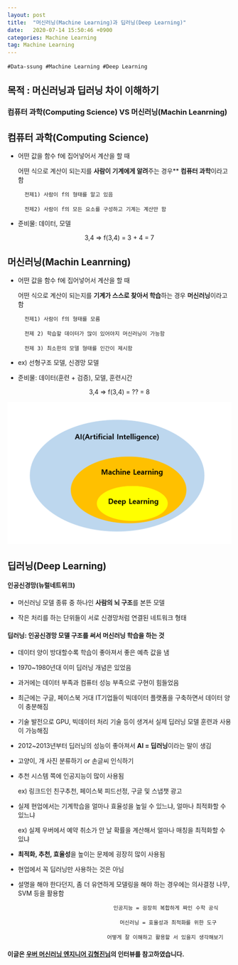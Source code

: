 ```yaml
---
layout: post
title:  "머신러닝(Machine Learning)과 딥러닝(Deep Learning)"
date:   2020-07-14 15:50:46 +0900
categories: Machine Learning
tag: Machine Learning
---
```


`#Data-ssung #Machine Learning #Deep Learning`

목적 : 머신러닝과 딥러닝 차이 이해하기
---

### 컴퓨터 과학(Computing Science) VS 머신러닝(Machin Leanrning)


컴퓨터 과학(Computing Science) 
---
- 어떤 값을 함수 f에 집어넣어서 계산을 할 때

    어떤 식으로 계산이 되는지를 **사람이 기계에게 알려**주는 경우** **컴퓨터 과학**이라고 함

        전제1) 사람이 f의 형태를 알고 있음

        전제2) 사람이 f의 모든 요소를 구성하고 기계는 계산만 함

 

- 준비물: 데이터, 모델

 <center>3,4 => f(3,4) = 3 + 4 = 7</center>
 


머신러닝(Machin Leanrning)
---
- 어떤 값을 함수 f에 집어넣어서 계산을 할 때

    어떤 식으로 계산이 되는지를 **기계가 스스로 찾아서 학습**하는 경우 **머신러닝**이라고 함

 

        전제1) 사람이 f의 형태를 모름

        전제 2) 학습할 데이터가 많이 있어야지 머신러닝이 가능함

        전제 3) 최소한의 모델 형태를 인간이 제시함

- ex) 선형구조 모델, 신경망 모델

- 준비물: 데이터(훈련 + 검증), 모델, 훈련시간 

 

<center>3,4 => f(3,4) = ?? = 8</center>


![](https://raw.githubusercontent.com/Data-ssung/Data-ssung.github.io/master/img/머신러닝딥러닝.PNG)
 


딥러닝(Deep Learning)
---
#### 인공신경망(뉴럴네트위크)

- 머신러닝 모델 종류 중 하나인 **사람의 뇌 구조**를 본뜬 모델

- 작은 처리를 하는 단위들이 서로 신경망처럼 연결된 네트워크 형태

 

#### 딥러닝: 인공신경망 모델 구조를 써서 머신러닝 학습을 하는 것

- 데이터 양이 방대할수록 학습이 좋아져서 좋은 예측 값을 냄

- 1970~1980년대 이미 딥러닝 개념은 있었음

- 과거에는 데이터 부족과 컴퓨터 성능 부족으로 구현이 힘들었음

- 최근에는 구글, 페이스북 거대 IT기업들이 빅데이터 플랫폼을 구축하면서 데이터 양이 충분해짐

- 기술 발전으로 GPU, 빅데이터 처리 기술 등이 생겨서 실제 딥러닝 모델 훈련과 사용이 가능해짐

- 2012~2013년부터 딥러닝의 성능이 좋아져서 **AI = 딥러닝**이라는 말이 생김

- 고양이, 개 사진 분류하기 or 손글씨 인식하기 

- 추천 시스템 쪽에 인공지능이 많이 사용됨

    ex) 링크드인 친구추천, 페이스북 피드선정, 구글 및 스냅챗 광고 

- 실제 현업에서는 기계학습을 얼마나 효율성을 높일 수 있느냐, 얼마나 최적화할 수 있느냐

    ex) 실제 우버에서 예약 취소가 안 날 확률을 계산해서 얼마나 매칭을 최적화할 수 있냐

- **최적화, 추천, 효율성**을 높이는 문제에 굉장히 많이 사용됨

- 현업에서 꼭 딥러닝만 사용하는 것은 아님

- 설명을 해야 한다던지, 좀 더 유연하게 모델링을 해야 하는 경우에는 의사결정 나무, SVM 등을 활용함


                                    인공지능 = 굉장히 복합하게 짜인 수학 공식

                                      머신러닝 = 효율성과 최적화를 위한 도구

                                  어떻게 잘 이해하고 활용할 서 있을지 생각해보기





#### 이글은 [우버 머신러닝 엔지니어 김형진님][H]의 인터뷰를 참고하였습니다.

[H]: https://www.youtube.com/watch?v=aF03asAmQbY